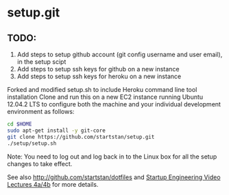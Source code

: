setup.git
=========

TODO:
---------
1. Add steps to setup github account (git config username and user email), in the setup scipt
2. Add steps to setup ssh keys for github on a new instance
3. Add steps to setup ssh keys for heroku on a new instance

Forked and modified setup.sh to include Heroku command line tool installation
Clone and run this on a new EC2 instance running Ubuntu 12.04.2 LTS to
configure both the machine and your individual development environment as
follows:

```sh
cd $HOME
sudo apt-get install -y git-core
git clone https://github.com/startstan/setup.git
./setup/setup.sh   
```

Note: You need to log out and log back in to the Linux box for all the setup changes to take effect.

See also http://github.com/startstan/dotfiles and
[Startup Engineering Video Lectures 4a/4b](https://class.coursera.org/startup-001/lecture/index)
for more details.





